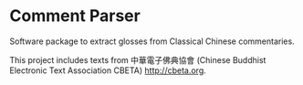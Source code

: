 # Comment Parser

Software package to extract glosses from Classical Chinese commentaries. 

This project includes texts from 中華電子佛典協會 (Chinese Buddhist Electronic Text Association CBETA) http://cbeta.org. 

